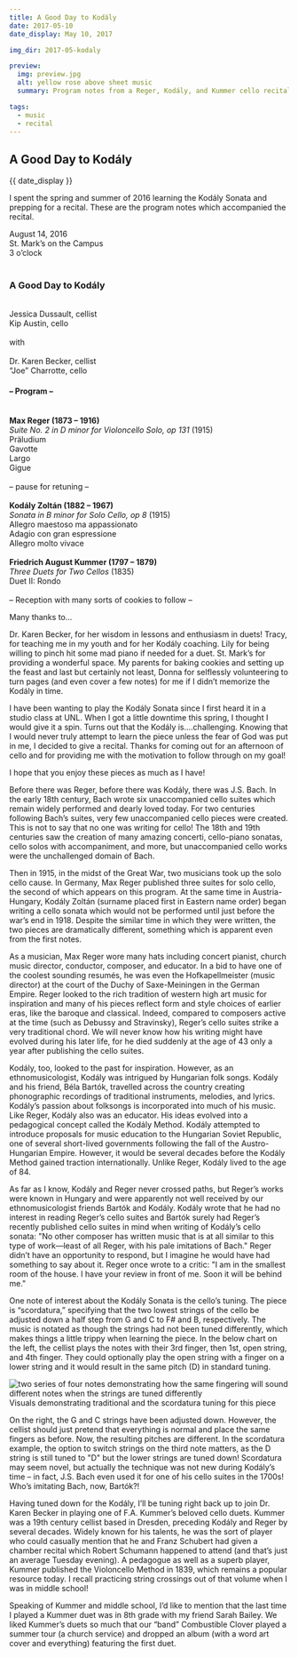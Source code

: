 ```yaml
---
title: A Good Day to Kodály
date: 2017-05-10
date_display: May 10, 2017

img_dir: 2017-05-kodaly

preview:
  img: preview.jpg
  alt: yellow rose above sheet music
  summary: Program notes from a Reger, Kodály, and Kummer cello recital

tags:
  - music
  - recital
---
```


<h2>A Good Day to Kodály</h2>

{{ date_display }}

I spent the spring and summer of 2016 learning the Kodály Sonata and prepping for a recital.  These are the program notes which accompanied the recital.

<div class="center">
  August 14, 2016<br/>
  St. Mark’s on the Campus<br/>
  3 o’clock<br/>

  <br/>
  <h3>A Good Day to Kodály</h3>
  <br/>
  Jessica Dussault, cellist<br/>
  Kip Austin, cello<br/>
  <br/>
  with<br/>
  <br/>
  Dr. Karen Becker, cellist<br/>
  “Joe” Charrotte, cello
</div>

<div class="center">
  <h4>– Program –</h4>
  <br/>
  <strong>Max Reger (1873 – 1916)</strong><br/>
  <em>Suite No. 2 in D minor for Violoncello Solo, op 131</em> (1915)<br/>
  Präludium<br/>
  Gavotte<br/>
  Largo<br/>
  Gigue<br/>
  <br/>
  – pause for retuning –<br/>
  <br/>
  <strong>Kodály Zoltán (1882 – 1967)</strong><br/>
  <em>Sonata in B minor for Solo Cello, op 8</em> (1915)<br/>
  Allegro maestoso ma appassionato<br/>
  Adagio con gran espressione<br/>
  Allegro molto vivace<br/>
  <br/>
  <strong>Friedrich August Kummer (1797 – 1879)</strong><br/>
  <em>Three Duets for Two Cellos</em> (1835)<br/>
  Duet II: Rondo<br/>
  <br/>
  – Reception with many sorts of cookies to follow –
</div>

Many thanks to...

Dr. Karen Becker, for her wisdom in lessons and enthusiasm in duets! Tracy, for teaching me in my youth and for her Kodály coaching. Lily for being willing to pinch hit some mad piano if needed for a duet. St. Mark’s for providing a wonderful space. My parents for baking cookies and setting up the feast and last but certainly not least, Donna for selflessly volunteering to turn pages (and even cover a few notes) for me if I didn’t memorize the Kodály in time.

I have been wanting to play the Kodály Sonata since I first heard it in a studio class at UNL. When I got a little downtime this spring, I thought I would give it a spin. Turns out that the Kodály is….challenging. Knowing that I would never truly attempt to learn the piece unless the fear of God was put in me, I decided to give a recital. Thanks for coming out for an afternoon of cello and for providing me with the motivation to follow through on my goal!

I hope that you enjoy these pieces as much as I have!

Before there was Reger, before there was Kodály, there was J.S. Bach. In the early 18th century, Bach wrote six unaccompanied cello suites which remain widely performed and dearly loved today. For two centuries following Bach’s suites, very few unaccompanied cello pieces were created. This is not to say that no one was writing for cello! The 18th and 19th centuries saw the creation of many amazing concerti, cello-piano sonatas, cello solos with accompaniment, and more, but unaccompanied cello works were the unchallenged domain of Bach.

Then in 1915, in the midst of the Great War, two musicians took up the solo cello cause. In Germany, Max Reger published three suites for solo cello, the second of which appears on this program. At the same time in Austria-Hungary, Kodály Zoltán (surname placed first in Eastern name order) began writing a cello sonata which would not be performed until just before the war’s end in 1918. Despite the similar time in which they were written, the two pieces are dramatically different, something which is apparent even from the first notes.

As a musician, Max Reger wore many hats including concert pianist, church music director, conductor, composer, and educator. In a bid to have one of the coolest sounding resumés, he was even the Hofkapellmeister (music director) at the court of the Duchy of Saxe-Meiningen in the German Empire. Reger looked to the rich tradition of western high art music for inspiration and many of his pieces reflect form and style choices of earlier eras, like the baroque and classical. Indeed, compared to composers active at the time (such as Debussy and Stravinsky), Reger’s cello suites strike a very traditional chord. We will never know how his writing might have evolved during his later life, for he died suddenly at the age of 43 only a year after publishing the cello suites.

Kodály, too, looked to the past for inspiration. However, as an ethnomusicologist, Kodály was intrigued by Hungarian folk songs. Kodály and his friend, Béla Bartók, travelled across the country creating phonographic recordings of traditional instruments, melodies, and lyrics. Kodály’s passion about folksongs is incorporated into much of his music. Like Reger, Kodály also was an educator. His ideas evolved into a pedagogical concept called the Kodály Method. Kodály attempted to introduce proposals for music education to the Hungarian Soviet Republic, one of several short-lived governments following the fall of the Austro-Hungarian Empire. However, it would be several decades before the Kodály Method gained traction internationally. Unlike Reger, Kodály lived to the age of 84.

As far as I know, Kodály and Reger never crossed paths, but Reger’s works were known in Hungary and were apparently not well received by our ethnomusicologist friends Bartók and Kodály. Kodály wrote that he had no interest in reading Reger’s cello suites and Bartók surely had Reger’s recently published cello suites in mind when writing of Kodály’s cello sonata: "No other composer has written music that is at all similar to this type of work—least of all Reger, with his pale imitations of Bach." Reger didn’t have an opportunity to respond, but I imagine he would have had something to say about it. Reger once wrote to a critic: "I am in the smallest room of the house. I have your review in front of me. Soon it will be behind me."

One note of interest about the Kodály Sonata is the cello’s tuning. The piece is “scordatura,” specifying that the two lowest strings of the cello be adjusted down a half step from G and C to F# and B, respectively. The music is notated as though the strings had not been tuned differently, which makes things a little trippy when learning the piece. In the below chart on the left, the cellist plays the notes with their 3rd finger, then 1st, open string, and 4th finger. They could optionally play the open string with a finger on a lower string and it would result in the same pitch (D) in standard tuning.

<div class="image">
  <img src="/assets/images/posts/{{ img_dir }}/scordatura.jpg" alt="two series of four notes demonstrating how the same fingering will sound different notes when the strings are tuned differently"/>

  <div class="caption">Visuals demonstrating traditional and the scordatura tuning for this piece</div>
</div>

On the right, the G and C strings have been adjusted down. However, the cellist should just pretend that everything is normal and place the same fingers as before. Now, the resulting pitches are different. In the scordatura example, the option to switch strings on the third note matters, as the D string is still tuned to "D" but the lower strings are tuned down! Scordatura may seem novel, but actually the technique was not new during Kodály’s time – in fact, J.S. Bach even used it for one of his cello suites in the 1700s! Who’s imitating Bach, now, Bartók?!

Having tuned down for the Kodály, I’ll be tuning right back up to join Dr. Karen Becker in playing one of F.A. Kummer’s beloved cello duets. Kummer was a 19th century cellist based in Dresden, preceding Kodály and Reger by several decades. Widely known for his talents, he was the sort of player who could casually mention that he and Franz Schubert had given a chamber recital which Robert Schumann happened to attend (and that’s just an average Tuesday evening). A pedagogue as well as a superb player, Kummer published the Violoncello Method in 1839, which remains a popular resource today. I recall practicing string crossings out of that volume when I was in middle school!

Speaking of Kummer and middle school, I’d like to mention that the last time I played a Kummer duet was in 8th grade with my friend Sarah Bailey. We liked Kummer’s duets so much that our “band” Combustible Clover played a summer tour (a church service) and dropped an album (with a word art cover and everything) featuring the first duet.
